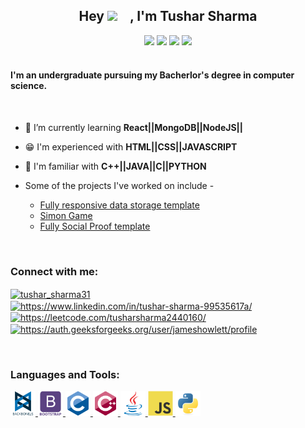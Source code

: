<h2 align = "center">Hey <img src = "https://github.com/TheDudeThatCode/TheDudeThatCode/blob/master/Assets/Hi.gif?raw=true" width = "29px" style="max-width: 100%;padding-right: 20px;">, I'm Tushar Sharma</h2>
<div align="center">
<a href="https://twitter.com/Tushar_Sharma31"><img src = "https://camo.githubusercontent.com/fef1158854fdaa05fa99ba4cb50401cfcfe84234b93b1aa9123ea354037b323c/68747470733a2f2f63646e2e6a7364656c6976722e6e65742f6e706d2f73696d706c652d69636f6e7340332e31322e322f69636f6e732f747769747465722e737667" width="29px" style="max-width:100%;"></a>
<a href="https://github.com/SharmaTushar1"><img src = "https://camo.githubusercontent.com/d659d2bac00c01b42bffbae84bdc121e828b8fecd5b4949ffa2575f5d9e4a371/68747470733a2f2f63646e2e6a7364656c6976722e6e65742f6e706d2f73696d706c652d69636f6e734076332f69636f6e732f6c696e6b6564696e2e737667" width="29px" style="max-width:100%"></img></a>
<a href="https://leetcode.com/tusharsharma2440160/"><img src = "https://camo.githubusercontent.com/313828054219271ba20fe0469ce7925955367b5ff5ff3bee8896fdb2f9cb4bdc/68747470733a2f2f63646e2e6a7364656c6976722e6e65742f6e706d2f73696d706c652d69636f6e7340332e31322e322f69636f6e732f6c656574636f64652e737667" width="29px" style="max-width:100%"></img></a>
<a href="https://auth.geeksforgeeks.org/user/jameshowlett/profile"><img src = "https://www.pngrepo.com/png/330494/512/geeksforgeeks.png" width="29px" style="max-width:100%"></img></a>
</div>
<br>

<h4 align="left">I'm an undergraduate pursuing my Bacherlor's degree in computer science.</h4>

<br>

- 🌱 I’m currently learning **React||MongoDB||NodeJS||**


- 😁 I'm experienced with **HTML||CSS||JAVASCRIPT**


- 😬 I'm familiar with **C++||JAVA||C||PYTHON**

- Some of the projects I've worked on include
-<ul>
  <li>
    <a href="https://sharmatushar1.github.io/fylo-data-storage-component-master/">Fully responsive data storage template</a>
  </li>
  <li>
    <a href="https://sharmatushar1.github.io/Simon-Game/">Simon Game</a>
  </li>
  <li>
    <a href="https://sharmatushar1.github.io/soical-proof-section-master/">Fully Social Proof template</a>
  </li>
</ul>

</br>

<h3 align="left">Connect with me:</h3>

<p align="left">
<a href="https://twitter.com/tushar_sharma31" target="blank"><img align="center" src="https://raw.githubusercontent.com/rahuldkjain/github-profile-readme-generator/master/src/images/icons/Social/twitter.svg" alt="tushar_sharma31" height="30" width="40" /></a>
<a href="https://www.linkedin.com/in/tushar-sharma-99535617a/" target="blank"><img align="center" src="https://raw.githubusercontent.com/rahuldkjain/github-profile-readme-generator/master/src/images/icons/Social/linked-in-alt.svg" alt="https://www.linkedin.com/in/tushar-sharma-99535617a/" height="30" width="40" /></a>
<a href="https://leetcode.com/tusharsharma2440160/" target="blank"><img align="center" src="https://raw.githubusercontent.com/rahuldkjain/github-profile-readme-generator/master/src/images/icons/Social/leet-code.svg" alt="https://leetcode.com/tusharsharma2440160/" height="30" width="40" /></a>
<a href="https://auth.geeksforgeeks.org/user/jameshowlett/profile" target="blank"><img align="center" src="https://raw.githubusercontent.com/rahuldkjain/github-profile-readme-generator/master/src/images/icons/Social/geeks-for-geeks.svg" alt="https://auth.geeksforgeeks.org/user/jameshowlett/profile" height="30" width="40" /></a>
</p>

</br>

<h3 align="left">Languages and Tools:</h3>
<p align="left"> <a href="https://backbonejs.org" target="_blank" rel="noreferrer"> <img src="https://raw.githubusercontent.com/devicons/devicon/master/icons/backbonejs/backbonejs-original-wordmark.svg" alt="backbonejs" width="40" height="40"/> </a> <a href="https://getbootstrap.com" target="_blank" rel="noreferrer"> <img src="https://raw.githubusercontent.com/devicons/devicon/master/icons/bootstrap/bootstrap-plain-wordmark.svg" alt="bootstrap" width="40" height="40"/> </a> <a href="https://www.cprogramming.com/" target="_blank" rel="noreferrer"> <img src="https://raw.githubusercontent.com/devicons/devicon/master/icons/c/c-original.svg" alt="c" width="40" height="40"/> </a> <a href="https://www.w3schools.com/cpp/" target="_blank" rel="noreferrer"> <img src="https://raw.githubusercontent.com/devicons/devicon/master/icons/cplusplus/cplusplus-original.svg" alt="cplusplus" width="40" height="40"/> </a> <a href="https://www.java.com" target="_blank" rel="noreferrer"> <img src="https://raw.githubusercontent.com/devicons/devicon/master/icons/java/java-original.svg" alt="java" width="40" height="40"/> </a> <a href="https://developer.mozilla.org/en-US/docs/Web/JavaScript" target="_blank" rel="noreferrer"> <img src="https://raw.githubusercontent.com/devicons/devicon/master/icons/javascript/javascript-original.svg" alt="javascript" width="40" height="40"/> </a> <a href="https://www.python.org" target="_blank" rel="noreferrer"> <img src="https://raw.githubusercontent.com/devicons/devicon/master/icons/python/python-original.svg" alt="python" width="40" height="40"/> </a> </p>

